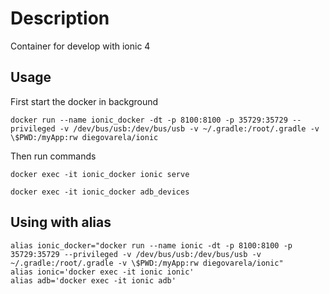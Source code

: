 # Description

Container for develop with ionic 4

## Usage

First start the docker in background

```
docker run --name ionic_docker -dt -p 8100:8100 -p 35729:35729 --privileged -v /dev/bus/usb:/dev/bus/usb -v ~/.gradle:/root/.gradle -v \$PWD:/myApp:rw diegovarela/ionic
```

Then run commands

```
docker exec -it ionic_docker ionic serve
```

```
docker exec -it ionic_docker adb_devices
```


## Using with alias

```
alias ionic_docker="docker run --name ionic -dt -p 8100:8100 -p 35729:35729 --privileged -v /dev/bus/usb:/dev/bus/usb -v ~/.gradle:/root/.gradle -v \$PWD:/myApp:rw diegovarela/ionic"
alias ionic='docker exec -it ionic ionic'
alias adb='docker exec -it ionic adb'
```
